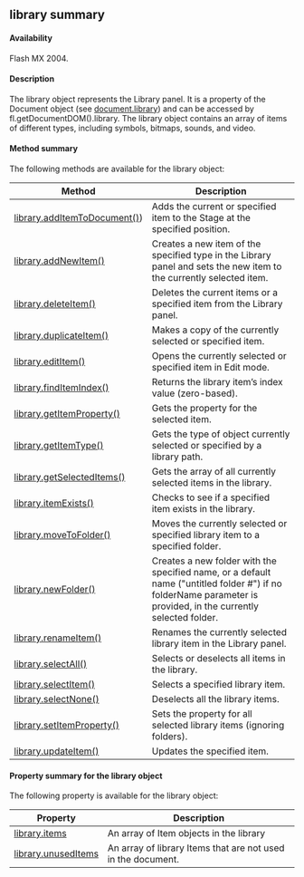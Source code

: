 ## library summary

#### Availability

Flash MX 2004.

#### Description

The library object represents the Library panel. It is a property of the Document object (see [document.library](#!wielmic/developers-animatesdk-docs/test/Document_object/docume98.md)) and can be accessed by fl.getDocumentDOM().library.
The library object contains an array of items of different types, including symbols, bitmaps, sounds, and video.

#### Method summary

The following methods are available for the library object:

| **Method**                                                  | **Description**                                                                                                                                                  |
|-------------------------------------------------------------|------------------------------------------------------------------------------------------------------------------------------------------------------------------|
| [library.addItemToDocument()](#!wielmic/developers-animatesdk-docs/test/library_object/library.md)) | Adds the current or specified item to the Stage at the specified position.                                                                                       |
| [library.addNewItem()](#!wielmic/developers-animatesdk-docs/test/library_object/library1.md)                       | Creates a new item of the specified type in the Library panel and sets the new item to the currently selected item.                                              |
| [library.deleteItem()](#!wielmic/developers-animatesdk-docs/test/library_object/library2.md)                       | Deletes the current items or a specified item from the Library panel.                                                                                            |
| [library.duplicateItem()](#!wielmic/developers-animatesdk-docs/test/library_object/library3.md)                    | Makes a copy of the currently selected or specified item.                                                                                                        |
| [library.editItem()](#!wielmic/developers-animatesdk-docs/test/library_object/library4.md)                         | Opens the currently selected or specified item in Edit mode.                                                                                                     |
| [library.findItemIndex()](#!wielmic/developers-animatesdk-docs/test/library_object/library5.md)                    | Returns the library item’s index value (zero-based).                                                                                                             |
| [library.getItemProperty()](#!wielmic/developers-animatesdk-docs/test/library_object/library6.md)                  | Gets the property for the selected item.                                                                                                                         |
| [library.getItemType()](#!wielmic/developers-animatesdk-docs/test/library_object/library7.md)                      | Gets the type of object currently selected or specified by a library path.                                                                                       |
| [library.getSelectedItems()](#!wielmic/developers-animatesdk-docs/test/library_object/library8.md)                 | Gets the array of all currently selected items in the library.                                                                                                   |
| [library.itemExists()](#!wielmic/developers-animatesdk-docs/test/library_object/library9.md)                       | Checks to see if a specified item exists in the library.                                                                                                         |
| [library.moveToFolder()](#!wielmic/developers-animatesdk-docs/test/library_object/librar11.md)                     | Moves the currently selected or specified library item to a specified folder.                                                                                    |
| [library.newFolder()](#!wielmic/developers-animatesdk-docs/test/library_object/librar12.md)                        | Creates a new folder with the specified name, or a default name ("untitled folder \#") if no folderName parameter is provided, in the currently selected folder. |
| [library.renameItem()](#!wielmic/developers-animatesdk-docs/test/library_object/librar13.md)                       | Renames the currently selected library item in the Library panel.                                                                                                |
| [library.selectAll()](#!wielmic/developers-animatesdk-docs/test/library_object/librar14.md)                        | Selects or deselects all items in the library.                                                                                                                   |
| [library.selectItem()](#!wielmic/developers-animatesdk-docs/test/library_object/librar15.md)                       | Selects a specified library item.                                                                                                                                |
| [library.selectNone()](#!wielmic/developers-animatesdk-docs/test/library_object/librar16.md)                       | Deselects all the library items.                                                                                                                                 |
| [library.setItemProperty()](#!wielmic/developers-animatesdk-docs/test/library_object/librar17.md)                  | Sets the property for all selected library items (ignoring folders).                                                                                             |
| [library.updateItem()](#!wielmic/developers-animatesdk-docs/test/library_object/librar19.md)                       | Updates the specified item.                                                                                                                                      |

#### Property summary for the library object

The following property is available for the library object:

| **Property**                         | **Description**                                              |
|--------------------------------------|--------------------------------------------------------------|
| [library.items](#!wielmic/developers-animatesdk-docs/test/library_object/librar10.md)       | An array of Item objects in the library                      |
| [library.unusedItems](#!wielmic/developers-animatesdk-docs/test/library_object/librar18.md) | An array of library Items that are not used in the document. |

<span id="library.addItemToDocument()" class="anchor"></span>

